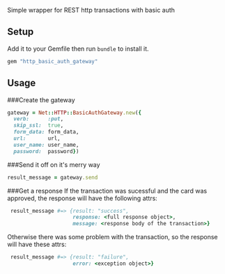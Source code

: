 Simple wrapper for REST http transactions with basic auth

## Setup

Add it to your Gemfile then run `bundle` to install it.

```ruby
gem "http_basic_auth_gateway"
```


## Usage
###Create the gateway
```ruby
gateway = Net::HTTP::BasicAuthGateway.new({
  verb:      :put,
  skip_ssl:  true,
  form_data: form_data,
  url:       url,
  user_name: user_name,
  password:  password})
```

###Send it off on it's merry way
```ruby
result_message = gateway.send
```


###Get a response
If the transaction was sucessful and the card was approved, the response will have the following attrs:
```ruby
 result_message #=> {result: "success",
                     response: <full response object>,
                     message: <response body of the transaction>}
```


Otherwise there was some problem with the transaction, so the response will have these attrs:
```ruby
 result_message #=> {result: "failure",
                     error: <exception object>}
```
